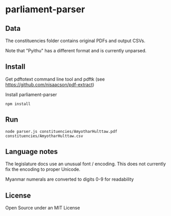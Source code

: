 # parliament-parser

## Data

The constituencies folder contains original PDFs and output CSVs.

Note that "Pyithu" has a different format and is currently unparsed.

## Install

Get pdftotext command line tool and pdftk (see <a href="https://github.com/nisaacson/pdf-extract">https://github.com/nisaacson/pdf-extract</a>)

Install parliament-parser

```
npm install
```

## Run

```
node parser.js constituencies/AmyotharHulttaw.pdf constituencies/AmyotharHulttaw.csv
```

## Language notes

The legislature docs use an unusual font / encoding. This does not currently fix the encoding to proper Unicode.

Myanmar numerals are converted to digits 0-9 for readability

## License

Open Source under an MIT License
